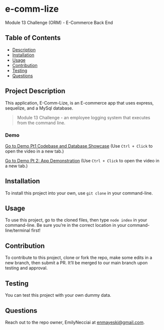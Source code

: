 # e-comm-lize
Module 13 Challenge (ORM) - E-Commerce Back End


  ## Table of Contents
  - [Description](#project-description)
  - [Installation](#installation)
  - [Usage](#usage)
  - [Contribution](#contribution)
  - [Testing](#testing)
  - [Questions](#questions)


  ## Project Description
This application, E-Comm-Lize, is an E-commerce app that uses express, sequelize, and a MySql database. 

> Module 13 Challenge - an employee logging system that executes from the command line. 


### Demo 
[Go to Demo Pt1 Codebase and Database Showcase](https://drive.google.com/file/d/13Wdm3dOADaGhDkOeWv0k_TZhcOB2sQP2/view) (Use `Ctrl + Click` to open the video in a new tab.)

[Go to Demo Pt 2: App Demonstration](https://drive.google.com/file/d/1A3fG92zMj_Wg9PtJgW-R-bQvOHIKK1M8/view) (Use `Ctrl + Click` to open the video in a new tab.)


## Installation 
To install this project into your own, use `git clone` in your command-line.

## Usage 
To use this project, go to the cloned files, then type `node index` in your command-line. Be sure you’re in the correct location in your command-line/terminal first!

## Contribution
To contribute to this project, clone or fork the repo, make some edits in a new branch, then submit a PR. It’ll be merged to our main branch upon testing and approval.

## Testing
You can test this project with your own dummy data.

## Questions
Reach out to the repo owner, EmilyNecciai at enmayeski@gmail.com.


